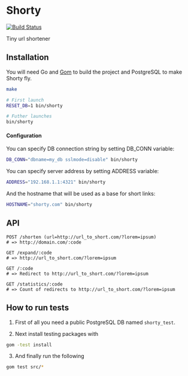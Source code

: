 # Shorty
[![Build Status](https://travis-ci.org/DarthSim/shorty.svg)](https://travis-ci.org/DarthSim/shorty)

Tiny url shortener

## Installation
You will need Go and [Gom](https://github.com/mattn/gom) to build the project and PostgreSQL to make Shorty fly.

```bash
make

# First launch
RESET_DB=1 bin/shorty

# Futher launches
bin/shorty
```

#### Configuration

You can specify DB connection string by setting DB_CONN variable:

```bash
DB_CONN="dbname=my_db sslmode=disable" bin/shorty
```

You can specify server address by setting ADDRESS variable:

```bash
ADDRESS="192.168.1.1:4321" bin/shorty
```

And the hostname that will be used as a base for short links:

```bash
HOSTNAME="shorty.com" bin/shorty
```

## API

````
POST /shorten (url=http://url_to_short.com/?lorem=ipsum)
# => http://domain.com/:code

GET /expand/:code
# => http://url_to_short.com/?lorem=ipsum

GET /:code
# => Redirect to http://url_to_short.com/?lorem=ipsum

GET /statistics/:code
# => Count of redirects to http://url_to_short.com/?lorem=ipsum
````

## How to run tests
1. First of all you need a public PostgreSQL DB named `shorty_test`.

2. Next install testing packages with
```bash
gom -test install
```

3. And finally run the following
```bash
gom test src/*
```
